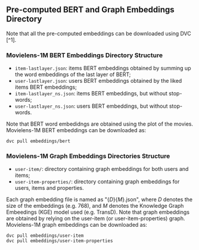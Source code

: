## Pre-computed BERT and Graph Embeddings Directory

Note that all the pre-computed embeddings can be downloaded using DVC [^1].

### Movielens-1M BERT Embeddings Directory Structure

- ```item-lastlayer.json```: items BERT embeddings obtained by summing up the word embeddings of the last layer of BERT;
- ```user-lastlayer.json```: users BERT embeddings obtained by the liked items BERT embeddings;
- ```item-lastlayer_ns.json```: items BERT embeddings, but without stop-words;
- ```user-lastlayer_ns.json```: users BERT embeddings, but without stop-words.

Note that BERT word embedidngs are obtained using the plot of the movies.
Movielens-1M BERT embeddings can be downloaded as:

    dvc pull embeddings/bert

### Movielens-1M Graph Embeddings Directories Structure

- ```user-item/```: directory containing graph embeddings for both users and items;
- ```user-item-properties/```: directory containing graph embeddings for users, items and properties.

Each graph embedding file is named as "{_D_}{_M_}.json", where _D_ denotes the size of the embeddings (e.g. 768), and
_M_ denotes the Knowledge Graph Embeedings (KGE) model used (e.g. TransD).
Note that graph embeddings are obtained by relying on the user-item (or user-item-properties) graph.
Movielens-1M graph embeddings can be downloaded as:

    dvc pull embeddings/user-item
    dvc pull embeddings/user-item-properties
